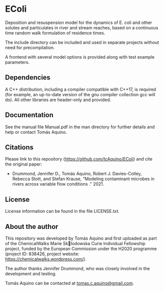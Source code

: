 # EColi

Deposition and resuspension model for the dynamics of E. coli and other solutes and particulates in river and stream reaches, based on a continuous time random walk formulation of residence times.

The include directory can be included and used in separate projects without need for precompilation.

A frontend with several model options is provided along with test example parameters.

## Dependencies

A C++ distribution, including a compiler compatible with C++17, is required (for example, an up-to-date version of the gnu compiler collection gcc will do). All other libraries are header-only and provided.

## Documentation

See the manual file Manual.pdf in the man directory for further details and help or contact Tomás Aquino.

## Citations

Please link to this repository (https://github.com/tcAquino/EColi) and cite the original paper:

-  Drummond, Jennifer D., Tomás Aquino, Robert J. Davies-Colley, Rebecca Stott, and Stefan Krause, “Modeling contaminant microbes in rivers across variable flow conditions .” 2021.

## License

License information can be found in the file LICENSE.txt.

## About the author

This repository was developed by Tomás Aquino and first uploaded as part of the ChemicalWalks Marie Sk􏰀lodowska Curie Individual Fellowship project, funded by the European Commission under the H2020 programme (project ID: 838426, project website: https://chemicalwalks.wordpress.com/).

The author thanks Jennifer Drummond, who was closely involved in the development and testing.

Tomás Aquino can be contacted at tomas.c.aquino@gmail.com.
